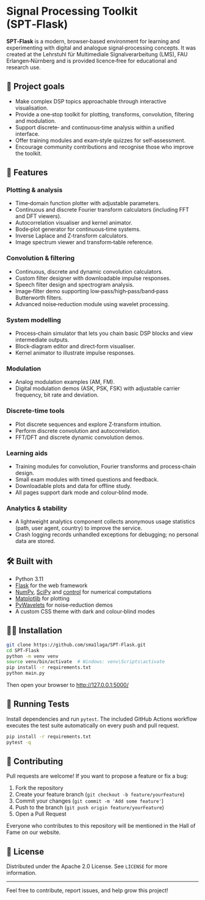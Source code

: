 # Signal Processing Toolkit (SPT‑Flask)

**SPT‑Flask** is a modern, browser‑based environment for learning and experimenting with digital and analogue signal‑processing concepts.  It was created at the Lehrstuhl für Multimediale Signalverarbeitung (LMS), FAU Erlangen‑Nürnberg and is provided licence‑free for educational and research use.

## 🎯 Project goals

- Make complex DSP topics approachable through interactive visualisation.
- Provide a one‑stop toolkit for plotting, transforms, convolution, filtering and modulation.
- Support discrete‑ and continuous‑time analysis within a unified interface.
- Offer training modules and exam‑style quizzes for self‑assessment.
- Encourage community contributions and recognise those who improve the toolkit.

## 🚀 Features

### Plotting & analysis
- Time‑domain function plotter with adjustable parameters.
- Continuous and discrete Fourier transform calculators (including FFT and DFT viewers).
- Autocorrelation visualiser and kernel animator.
- Bode‑plot generator for continuous‑time systems.
- Inverse Laplace and Z‑transform calculators.
- Image spectrum viewer and transform‑table reference.

### Convolution & filtering
- Continuous, discrete and dynamic convolution calculators.
- Custom filter designer with downloadable impulse responses.
- Speech filter design and spectrogram analysis.
- Image‑filter demo supporting low‑pass/high‑pass/band‑pass Butterworth filters.
- Advanced noise‑reduction module using wavelet processing.

### System modelling
- Process‑chain simulator that lets you chain basic DSP blocks and view intermediate outputs.
- Block‑diagram editor and direct‑form visualiser.
- Kernel animator to illustrate impulse responses.

### Modulation
- Analog modulation examples (AM, FM).
- Digital modulation demos (ASK, PSK, FSK) with adjustable carrier frequency, bit rate and deviation.

### Discrete‑time tools
- Plot discrete sequences and explore Z‑transform intuition.
- Perform discrete convolution and autocorrelation.
- FFT/DFT and discrete dynamic convolution demos.

### Learning aids
- Training modules for convolution, Fourier transforms and process‑chain design.
- Small exam modules with timed questions and feedback.
- Downloadable plots and data for offline study.
- All pages support dark mode and colour‑blind mode.

### Analytics & stability
- A lightweight analytics component collects anonymous usage statistics (path, user agent, country) to improve the service.
- Crash logging records unhandled exceptions for debugging; no personal data are stored.

## 🛠️ Built with

- Python 3.11
- [Flask](https://flask.palletsprojects.com/) for the web framework
- [NumPy](https://numpy.org/), [SciPy](https://scipy.org/) and [control](https://python-control.readthedocs.io/) for numerical computations
- [Matplotlib](https://matplotlib.org/) for plotting
- [PyWavelets](https://pywavelets.readthedocs.io/) for noise‑reduction demos
- A custom CSS theme with dark and colour‑blind modes

## 🧑‍💻 Installation

```bash
git clone https://github.com/sma1laga/SPT-Flask.git
cd SPT-Flask
python -m venv venv
source venv/bin/activate  # Windows: venv\Scripts\activate
pip install -r requirements.txt
python main.py
```
Then open your browser to http://127.0.0.1:5000/

## 🧪 Running Tests
Install dependencies and run `pytest`. The included GitHub Actions workflow
executes the test suite automatically on every push and pull request.

```bash
pip install -r requirements.txt
pytest -q
```

## 🚀 Contributing
Pull requests are welcome! If you want to propose a feature or fix a bug:

1. Fork the repository
2. Create your feature branch (`git checkout -b feature/yourFeature`)
3. Commit your changes (`git commit -m 'Add some feature'`)
4. Push to the branch (`git push origin feature/yourFeature`)
5. Open a Pull Request

Everyone who contributes to this repository will be mentioned in the Hall of Fame on our website.

## 👤 License
Distributed under the Apache 2.0 License. See `LICENSE` for more information.

---

Feel free to contribute, report issues, and help grow this project!

